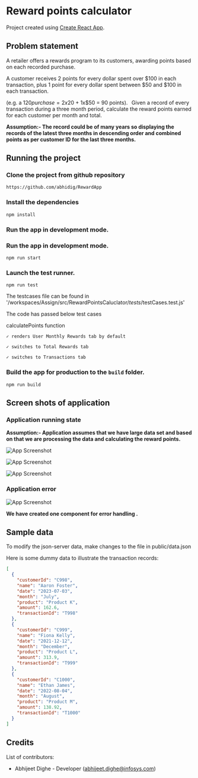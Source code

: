 # Reward points calculator

Project created using [Create React App](https://github.com/facebook/create-react-app).

## Problem statement

A retailer offers a rewards program to its customers, awarding points based on each recorded purchase.  

A customer receives 2 points for every dollar spent over $100 in each transaction, plus 1 point for every dollar spent between $50 and $100 in each transaction. 

(e.g. a $120 purchase = 2x$20 + 1x$50 = 90 points). 
  
Given a record of every transaction during a three month period, calculate the reward points earned for each customer per month and total. 

**Assumption:- The record could be of many years so displaying the records of the latest three months in descending order and combined points as per customer ID for the last three months.**

## Running the project

### Clone the project from github repository

`https://github.com/abhidig/RewardApp`

### Install the dependencies

`npm install`

### Run the app in development mode.

### Run the app in development mode.

`npm run start`

### Launch the test runner.

`npm run test`

The testcases file can be found in '/workspaces/Assign/src/RewardPointsCaluclator/_tests_/testCases.test.js'

 The code has passed below test cases

calculatePoints function

    ✓ renders User Monthly Rewards tab by default

    ✓ switches to Total Rewards tab
    
    ✓ switches to Transactions tab
    
    
### Build the app for production to the `build` folder.

`npm run build`

## Screen shots of application

### Application running state

**Assumption:- Application assumes that we have large data set and based on that we are processing the data and calculating the reward points.**

![App Screenshot](https://drive.google.com/uc?export=view&id=1WgPirKFO7tvOU75mh3VfSKdUCn4db0TA)


![App Screenshot](https://drive.google.com/uc?export=view&id=15AoPB8rFoAR1_BhIEQijAYElsdxpOlKd)


![App Screenshot](https://drive.google.com/uc?export=view&id=1hByLUi6KH9fppGmBpAwyQ26gAFDSUcHD)


### Application error 

![App Screenshot](https://drive.google.com/uc?export=view&id=1b5NT31Q0gASzpFIjSDlPWy6DCSSPjEh4)



**We have created one component for error handling .**

## Sample data

To modify the json-server data, make changes to the file in public/data.json

Here is some dummy data to illustrate the transaction records:

```json
[
  {
    "customerId": "C998",
    "name": "Aaron Foster",
    "date": "2023-07-03",
    "month": "July",
    "product": "Product K",
    "amount": 162.6,
    "transactionId": "T998"
  },
  {
    "customerId": "C999",
    "name": "Fiona Kelly",
    "date": "2021-12-12",
    "month": "December",
    "product": "Product L",
    "amount": 313.9,
    "transactionId": "T999"
  },
  {
    "customerId": "C1000",
    "name": "Ethan James",
    "date": "2022-08-04",
    "month": "August",
    "product": "Product M",
    "amount": 138.92,
    "transactionId": "T1000"
  }
]
```



## Credits
List of contributors:
- Abhijeet Dighe - Developer (abhijeet.dighe@infosys.com)